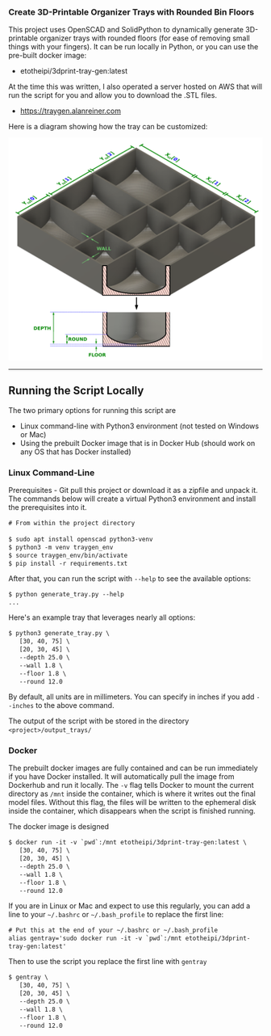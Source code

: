 ### Create 3D-Printable Organizer Trays with Rounded Bin Floors

This project uses OpenSCAD and SolidPython to dynamically generate 3D-printable organizer trays with rounded floors (for ease of removing small things with your fingers).  It can be run locally in Python, or you can use the pre-built docker image:

* etotheipi/3dprint-tray-gen:latest

At the time this was written, I also operated a server hosted on AWS that will run the script for you and allow you to download the .STL files.

* https://traygen.alanreiner.com

Here is a diagram showing how the tray can be customized:

![](flask_serve/static/dim_diagram.png)

-----

## Running the Script Locally

The two primary options for running this script are 

* Linux command-line with Python3 environment (not tested on Windows or Mac)
* Using the prebuilt Docker image that is in Docker Hub (should work on any OS that has Docker installed)


### Linux Command-Line

Prerequisites - Git pull this project or download it as a zipfile and unpack it.  The commands below will create a virtual Python3 environment and install the prerequisites into it.
```
# From within the project directory

$ sudo apt install openscad python3-venv
$ python3 -m venv traygen_env
$ source traygen_env/bin/activate
$ pip install -r requirements.txt
```
 
After that, you can run the script with `--help` to see the available options:

```
$ python generate_tray.py --help
...
```

Here's an example tray that leverages nearly all options:
```
$ python3 generate_tray.py \
   [30, 40, 75] \
   [20, 30, 45] \
   --depth 25.0 \
   --wall 1.8 \
   --floor 1.8 \
   --round 12.0
```

By default, all units are in millimeters.  You can specify in inches if you add `--inches` to the above command.

The output of the script with be stored in the directory `<project>/output_trays/`


### Docker

The prebuilt docker images are fully contained and can be run immediately if you have Docker installed.  It will automatically pull the image from Dockerhub and run it locally.  The `-v` flag tells Docker to mount the current directory as `/mnt` inside the container, which is where it writes out the final model files.  Without this flag, the files will be written to the ephemeral disk inside the container, which disappears when the script is finished running.

The docker image is designed
```
$ docker run -it -v `pwd`:/mnt etotheipi/3dprint-tray-gen:latest \
   [30, 40, 75] \
   [20, 30, 45] \
   --depth 25.0 \
   --wall 1.8 \
   --floor 1.8 \
   --round 12.0
```

If you are in Linux or Mac and expect to use this regularly, you can add a line to your `~/.bashrc` or `~/.bash_profile` to replace the first line:

```
# Put this at the end of your ~/.bashrc or ~/.bash_profile
alias gentray='sudo docker run -it -v `pwd`:/mnt etotheipi/3dprint-tray-gen:latest'
```

Then to use the script you replace the first line with `gentray`
```
$ gentray \
   [30, 40, 75] \
   [20, 30, 45] \
   --depth 25.0 \
   --wall 1.8 \
   --floor 1.8 \
   --round 12.0
```
